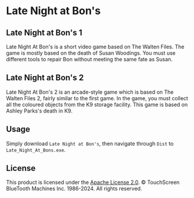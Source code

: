 # Late Night at Bon's

## Late Night at Bon's 1

Late Night At Bon's is a short video game based on The Walten Files. The game is mostly based on the death of Susan Woodings. You must use different tools to repair Bon without meeting the same fate as Susan.

## Late Night at Bon's 2

Late Night At Bon's 2 is an arcade-style game which is based on The Walten Files 2, fairly similar to the first game. In the game, you must collect all the coloured objects from the K9 storage facility. This game is based on Ashley Parks's death in K9.

## Usage

Simply download `Late Night at Bon's`, then navigate through `Dist` to `Late_Night_At_Bons.exe`.

## License

This product is licensed under the [Apache License 2.0](https://github.com/TouchScreen-BlueTooth-Machines/Late-Night-at-Bons/blob/main/LICENSE). © TouchScreen BlueTooth Machines Inc. 1986-2024. All rights reserved.
